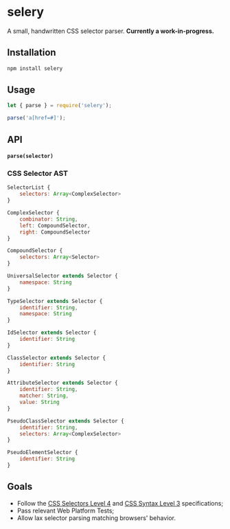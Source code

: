 # selery

A small, handwritten CSS selector parser. **Currently a work-in-progress.**

## Installation

```bash
npm install selery
```

## Usage

```js
let { parse } = require('selery');

parse('a[href=#]');
```

## API

#### `parse(selector)`

### CSS Selector AST

```js
SelectorList {
	selectors: Array<ComplexSelector>
}

ComplexSelector {
	combinator: String,
	left: CompoundSelector,
	right: CompoundSelector
}

CompoundSelector {
	selectors: Array<Selector>
}

UniversalSelector extends Selector {
	namespace: String
}

TypeSelector extends Selector {
	identifier: String,
	namespace: String
}

IdSelector extends Selector {
	identifier: String
}

ClassSelector extends Selector {
	identifier: String
}

AttributeSelector extends Selector {
	identifier: String,
	matcher: String,
	value: String
}

PseudoClassSelector extends Selector {
	identifier: String,
	selectors: Array<ComplexSelector>
}

PseudoElementSelector {
	identifier: String
}
```

## Goals

- Follow the [CSS Selectors Level 4](https://drafts.csswg.org/selectors-4/) and [CSS Syntax Level 3](https://drafts.csswg.org/css-syntax-3/) specifications;
- Pass relevant Web Platform Tests;
- Allow lax selector parsing matching browsers' behavior.
